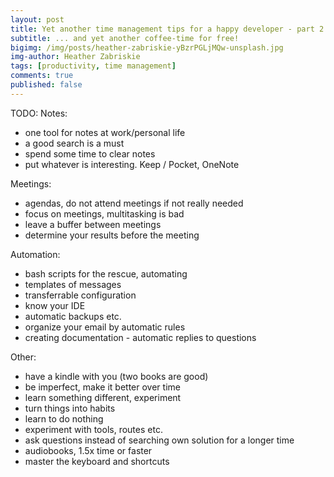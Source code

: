 ```yaml
---
layout: post
title: Yet another time management tips for a happy developer - part 2
subtitle: ... and yet another coffee-time for free!
bigimg: /img/posts/heather-zabriskie-yBzrPGLjMQw-unsplash.jpg
img-author: Heather Zabriskie
tags: [productivity, time management]
comments: true
published: false
---
```


TODO:
Notes:

- one tool for notes at work/personal life
- a good search is a must
- spend some time to clear notes
- put whatever is interesting. Keep / Pocket, OneNote

Meetings:

- agendas, do not attend meetings if not really needed
- focus on meetings, multitasking is bad
- leave a buffer between meetings
- determine your results before the meeting

Automation:

- bash scripts for the rescue, automating
- templates of messages
- transferrable configuration
- know your IDE
- automatic backups etc.
- organize your email by automatic rules
- creating documentation - automatic replies to questions

Other:

- have a kindle with you (two books are good)
- be imperfect, make it better over time
- learn something different, experiment
- turn things into habits
- learn to do nothing
- experiment with tools, routes etc.
- ask questions instead of searching own solution for a longer time
- audiobooks, 1.5x time or faster
- master the keyboard and shortcuts